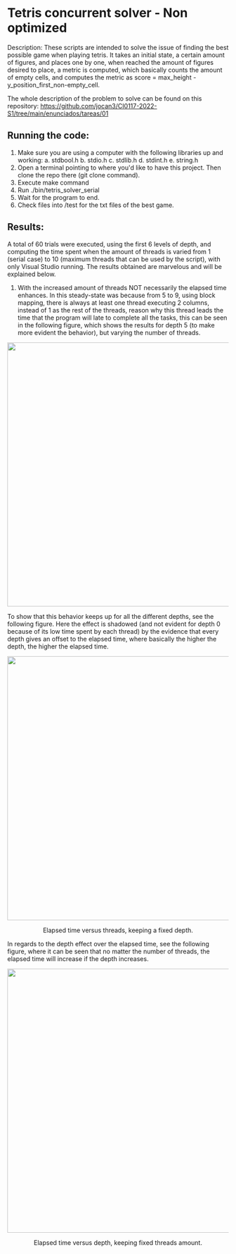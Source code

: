 # Tetris concurrent solver - Non optimized

Description: These scripts are intended to solve the issue of finding the best possible game when playing tetris. It takes an initial state,
a certain amount of figures, and places one by one,  when reached the amount of figures desired to place, a metric is computed, which basically
counts the amount of empty cells, and computes the metric as score = max_height - y_position_first_non-empty_cell.

The whole description of the problem to solve can be found on this repository: https://github.com/jocan3/CI0117-2022-S1/tree/main/enunciados/tareas/01

## Running the code:
  1. Make sure you are using a computer with the following libraries up and working:
        a. stdbool.h
        b. stdio.h
        c. stdlib.h
        d. stdint.h
        e. string.h
  2. Open a terminal pointing to where you'd like to have this project. Then clone the repo there (git clone command).
  3. Execute make command
  4. Run ./bin/tetris_solver_serial
  5. Wait for the program to end.
  6. Check files into /test for the txt files of the best game.


## Results:

A total of 60 trials were executed, using the first 6 levels of depth, and computing the time spent when the amount of threads is varied from 1 (serial case) to 10 (maximum threads that can be used by the script), with only Visual Studio running. The results obtained are marvelous and will be explained below.

1. With the increased amount of threads NOT necessarily the elapsed time enhances. In this steady-state was because from 5 to 9, using block mapping, there is always at least one thread executing 2 columns, instead of 1 as the rest of the threads, reason why this thread leads the time that the program will late to complete all the tasks, this can be seen in the following figure, which shows the results for depth 5 (to make more evident the behavior), but varying the number of threads.

<p align="center">
<img width="600" src="https://user-images.githubusercontent.com/18760154/170848742-89b63d5a-1d57-4448-b6b1-be17762f7e5e.png">
</p>
  
To show that this behavior keeps up for all the different depths, see the following figure. Here the effect is shadowed (and not evident for depth 0 because of its low time spent by each thread) by the evidence that every depth gives an offset to the elapsed time, where basically the higher the depth, the higher the elapsed time.

<p align="center">
<img width="600" src="https://user-images.githubusercontent.com/18760154/170848764-ccff2d09-98f0-407d-9366-df86c43b3b11.png">
</p>
<p align="center">Elapsed time versus threads, keeping a fixed depth.</p>

In regards to the depth effect over the elapsed time, see the following figure, where it can be seen that no matter the number of threads, the elapsed time will increase if the depth increases.

<p align="center">
<img width="600" src="https://user-images.githubusercontent.com/18760154/170848828-58ef807f-cbbf-4e1a-9bd6-429dc7deaedd.png">
</p>
<p align="center">Elapsed time versus depth, keeping fixed threads amount.</p>
